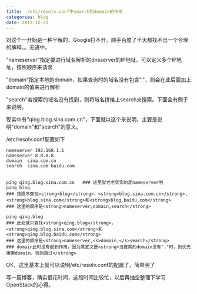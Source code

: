 ```yaml
---
title:  /etc/resolv.conf中search和domain的作用
categories: blog
date: 2013-12-21
---
```


对这个一开始是一种半解的，Google打不开，顺手百度了半天都找不出一个合理的解释。。无语中。

"nameserver"指定要进行域名解析的dnsserver的IP地址。可以定义多个IP地址，按照顺序来请求

"domain"指定本地的domain，如果查询时的域名没有包含"."，则会在此后面加上domain的值来进行解析

"search"若搜索的域名没有找到，则将域名拼接上search来搜索。下面会有例子来说明。

现实中有"qing.blog.sina.com.cn"，下面就以这个来说明，主要是说明"domain"和"search"的意义。

/etc/resolv.conf配置如下

    nameserver 192.168.1.1
    nameserver 8.8.8.8
    domain  sina.com.cn
    search  sina.com baidu.com


    ping qing.blog.sina.com.cn   ### 这里就老老实实的走nameserver吧
    ping blog
    ### 按顺序查找<strong>blog</strong>，<strong>blog.sina.com.cn</strong>,<strong>blog.sina.com</strong>和<strong>blog.baidu.com</strong>
    ### 这里的顺序是<strong>nameserver,domain,search</strong>

    ping qing.blog
    ### 此处就只查找<strong>qing.blog</strong>，<strong>qing.blog.sina.com</strong>和<strong>qing.blog.baidu.com</strong>
    ### 这里的顺序是<strong>nameserver,<s>domain,</s>search</strong>
    ### domain此时没有起到作用，因为其定义是<strong>当搜索的domain没有"."时，则优先搜索domain，否则跳过</strong>

OK，这里基本上就可以说明/etc/resolv.conf的配置了，简单明了


写一篇博客，确实很花时间，这段时间比较忙，以后再抽空整理下学习OpenStack的心得。
